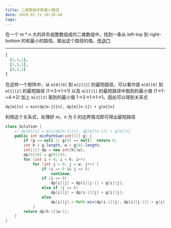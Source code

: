 ```yaml
---
title: 二维数组中和最小路径
date: 2020-01-11 10:38:44
tags:
---
```

在一个 m * n 大的非负组整数组成的二维数组中，找到一条从 left-top 到 right-bottom 的和最小的路径。输出这个路径的值。[传送门](https://leetcode.com/problems/minimum-path-sum/)

---

```ruby
[
  [1,3,1],
  [1,5,1],
  [4,2,1]
]
```
在这样一个矩阵中，从 `m[0][0]` 到 `m[2][2]` 的最短路径，可以看作是 `m[0][0]` 到 `m[1][2]` 的最短路径 (1->3->1->1) 以及 `m[2][1]` 的最短路径中取到的最小值 (1->1->4->2) 加上 `m[2][2]` 取到的最小值 1->3->1->1->1。因此可以得到关系式 

`dp[m][n] = min(dp[m-1][n], dp[m][n-1]) + g[m][n]`

利用这个关系式，处理好 m，n 为 0 的边界情况即可得出最短路径

```java
class Solution {
    // dp[m][n] = min(dp[m-1][n], dp[m][n-1]) + g[m][n] 
    public int minPathSum(int[][] g) {
        if (g == null || g[0] == null)  return 0;
        int h = g.length, w = g[0].length;
        int[][] dp = new int[h][w];
        dp[0][0] = g[0][0];
        for (int i = 0; i < h; i++)
            for (int j = 0; j < w; j++) {
                if (i == 0 && j == 0)
                    continue;
                if (i == 0)
                    dp[i][j] = dp[i][j-1] + g[i][j];
                else if (j == 0)
                    dp[i][j] = dp[i-1][j] + g[i][j];
                else
                    dp[i][j] = Math.min(dp[i-1][j], dp[i][j-1]) + g[i][j];
            }
        return dp[h-1][w-1];
    }
}
```
